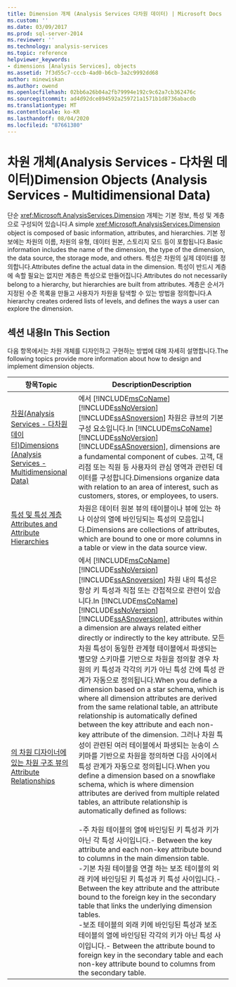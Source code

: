 ```yaml
---
title: Dimension 개체 (Analysis Services 다차원 데이터) | Microsoft Docs
ms.custom: ''
ms.date: 03/09/2017
ms.prod: sql-server-2014
ms.reviewer: ''
ms.technology: analysis-services
ms.topic: reference
helpviewer_keywords:
- dimensions [Analysis Services], objects
ms.assetid: 7f3d55c7-cccb-4ad0-b6cb-3a2c9992dd68
author: minewiskan
ms.author: owend
ms.openlocfilehash: 02bb6a26b04a2fb79994e192c9c62a7cb362476c
ms.sourcegitcommit: ad4d92dce894592a259721a1571b1d8736abacdb
ms.translationtype: MT
ms.contentlocale: ko-KR
ms.lasthandoff: 08/04/2020
ms.locfileid: "87661380"
---
```

# <a name="dimension-objects-analysis-services---multidimensional-data"></a><span data-ttu-id="68049-102">차원 개체(Analysis Services - 다차원 데이터)</span><span class="sxs-lookup"><span data-stu-id="68049-102">Dimension Objects (Analysis Services - Multidimensional Data)</span></span>
  <span data-ttu-id="68049-103">단순 <xref:Microsoft.AnalysisServices.Dimension> 개체는 기본 정보, 특성 및 계층으로 구성되어 있습니다.</span><span class="sxs-lookup"><span data-stu-id="68049-103">A simple <xref:Microsoft.AnalysisServices.Dimension> object is composed of basic information, attributes, and hierarchies.</span></span> <span data-ttu-id="68049-104">기본 정보에는 차원의 이름, 차원의 유형, 데이터 원본, 스토리지 모드 등이 포함됩니다.</span><span class="sxs-lookup"><span data-stu-id="68049-104">Basic information includes the name of the dimension, the type of the dimension, the data source, the storage mode, and others.</span></span> <span data-ttu-id="68049-105">특성은 차원의 실제 데이터를 정의합니다.</span><span class="sxs-lookup"><span data-stu-id="68049-105">Attributes define the actual data in the dimension.</span></span> <span data-ttu-id="68049-106">특성이 반드시 계층에 속할 필요는 없지만 계층은 특성으로 만들어집니다.</span><span class="sxs-lookup"><span data-stu-id="68049-106">Attributes do not necessarily belong to a hierarchy, but hierarchies are built from attributes.</span></span> <span data-ttu-id="68049-107">계층은 순서가 지정된 수준 목록을 만들고 사용자가 차원을 탐색할 수 있는 방법을 정의합니다.</span><span class="sxs-lookup"><span data-stu-id="68049-107">A hierarchy creates ordered lists of levels, and defines the ways a user can explore the dimension.</span></span>  
  
## <a name="in-this-section"></a><span data-ttu-id="68049-108">섹션 내용</span><span class="sxs-lookup"><span data-stu-id="68049-108">In This Section</span></span>  
 <span data-ttu-id="68049-109">다음 항목에서는 차원 개체를 디자인하고 구현하는 방법에 대해 자세히 설명합니다.</span><span class="sxs-lookup"><span data-stu-id="68049-109">The following topics provide more information about how to design and implement dimension objects.</span></span>  
  
|<span data-ttu-id="68049-110">항목</span><span class="sxs-lookup"><span data-stu-id="68049-110">Topic</span></span>|<span data-ttu-id="68049-111">Description</span><span class="sxs-lookup"><span data-stu-id="68049-111">Description</span></span>|  
|-----------|-----------------|  
|[<span data-ttu-id="68049-112">차원&#40;Analysis Services - 다차원 데이터&#41;</span><span class="sxs-lookup"><span data-stu-id="68049-112">Dimensions &#40;Analysis Services - Multidimensional Data&#41;</span></span>](dimensions-analysis-services-multidimensional-data.md)|<span data-ttu-id="68049-113">에서 [!INCLUDE[msCoName](../../includes/msconame-md.md)] [!INCLUDE[ssNoVersion](../../includes/ssnoversion-md.md)] [!INCLUDE[ssASnoversion](../../includes/ssasnoversion-md.md)] 차원은 큐브의 기본 구성 요소입니다.</span><span class="sxs-lookup"><span data-stu-id="68049-113">In [!INCLUDE[msCoName](../../includes/msconame-md.md)] [!INCLUDE[ssNoVersion](../../includes/ssnoversion-md.md)] [!INCLUDE[ssASnoversion](../../includes/ssasnoversion-md.md)], dimensions are a fundamental component of cubes.</span></span> <span data-ttu-id="68049-114">고객, 대리점 또는 직원 등 사용자의 관심 영역과 관련된 데이터를 구성합니다.</span><span class="sxs-lookup"><span data-stu-id="68049-114">Dimensions organize data with relation to an area of interest, such as customers, stores, or employees, to users.</span></span>|  
|[<span data-ttu-id="68049-115">특성 및 특성 계층</span><span class="sxs-lookup"><span data-stu-id="68049-115">Attributes and Attribute Hierarchies</span></span>](attributes-and-attribute-hierarchies.md)|<span data-ttu-id="68049-116">차원은 데이터 원본 뷰의 테이블이나 뷰에 있는 하나 이상의 열에 바인딩되는 특성의 모음입니다.</span><span class="sxs-lookup"><span data-stu-id="68049-116">Dimensions are collections of attributes, which are bound to one or more columns in a table or view in the data source view.</span></span>|  
|[<span data-ttu-id="68049-117">의 차원 디자이너에 있는 차원 구조 뷰의</span><span class="sxs-lookup"><span data-stu-id="68049-117">Attribute Relationships</span></span>](attribute-relationships.md)|<span data-ttu-id="68049-118">에서 [!INCLUDE[msCoName](../../includes/msconame-md.md)] [!INCLUDE[ssNoVersion](../../includes/ssnoversion-md.md)] [!INCLUDE[ssASnoversion](../../includes/ssasnoversion-md.md)] 차원 내의 특성은 항상 키 특성과 직접 또는 간접적으로 관련이 있습니다.</span><span class="sxs-lookup"><span data-stu-id="68049-118">In [!INCLUDE[msCoName](../../includes/msconame-md.md)] [!INCLUDE[ssNoVersion](../../includes/ssnoversion-md.md)] [!INCLUDE[ssASnoversion](../../includes/ssasnoversion-md.md)], attributes within a dimension are always related either directly or indirectly to the key attribute.</span></span> <span data-ttu-id="68049-119">모든 차원 특성이 동일한 관계형 테이블에서 파생되는 별모양 스키마를 기반으로 차원을 정의할 경우 차원의 키 특성과 각각의 키가 아닌 특성 간에 특성 관계가 자동으로 정의됩니다.</span><span class="sxs-lookup"><span data-stu-id="68049-119">When you define a dimension based on a star schema, which is where all dimension attributes are derived from the same relational table, an attribute relationship is automatically defined between the key attribute and each non-key attribute of the dimension.</span></span> <span data-ttu-id="68049-120">그러나 차원 특성이 관련된 여러 테이블에서 파생되는 눈송이 스키마를 기반으로 차원을 정의하면 다음 사이에서 특성 관계가 자동으로 정의됩니다.</span><span class="sxs-lookup"><span data-stu-id="68049-120">When you define a dimension based on a snowflake schema, which is where dimension attributes are derived from multiple related tables, an attribute relationship is automatically defined as follows:</span></span><br /><br /> <span data-ttu-id="68049-121">-주 차원 테이블의 열에 바인딩된 키 특성과 키가 아닌 각 특성 사이입니다.</span><span class="sxs-lookup"><span data-stu-id="68049-121">-   Between the key attribute and each non-key attribute bound to columns in the main dimension table.</span></span><br /><span data-ttu-id="68049-122">-기본 차원 테이블을 연결 하는 보조 테이블의 외래 키에 바인딩된 키 특성과 키 특성 사이입니다.</span><span class="sxs-lookup"><span data-stu-id="68049-122">-   Between the key attribute and the attribute bound to the foreign key in the secondary table that links the underlying dimension tables.</span></span><br /><span data-ttu-id="68049-123">-보조 테이블의 외래 키에 바인딩된 특성과 보조 테이블의 열에 바인딩된 각각의 키가 아닌 특성 사이입니다.</span><span class="sxs-lookup"><span data-stu-id="68049-123">-   Between the attribute bound to foreign key in the secondary table and each non-key attribute bound to columns from the secondary table.</span></span>|  
  
  
